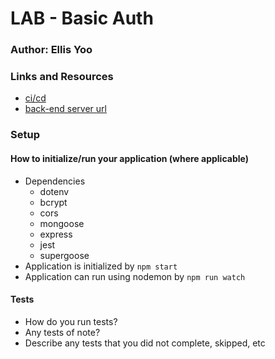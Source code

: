 # LAB - Basic Auth


### Author: Ellis Yoo

### Links and Resources

- [ci/cd]()
- [back-end server url]()

### Setup
#### How to initialize/run your application (where applicable)
- Dependencies
  - dotenv
  - bcrypt
  - cors
  - mongoose
  - express
  - jest
  - supergoose
- Application is initialized by `npm start`
- Application can run using nodemon by `npm run watch`


#### Tests

- How do you run tests?   
- Any tests of note?  
- Describe any tests that you did not complete, skipped, etc
